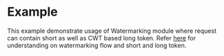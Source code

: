 # Example
This example demonstrate usage of Watermarking module where request can contain short as well as CWT based long token. Refer [here](https://docs.google.com/document/d/1N85WZ-LHlGhMSbyrCY7yfOdwnsQ7Es8t/edit#) for understanding on watermarking flow and short and long token.
